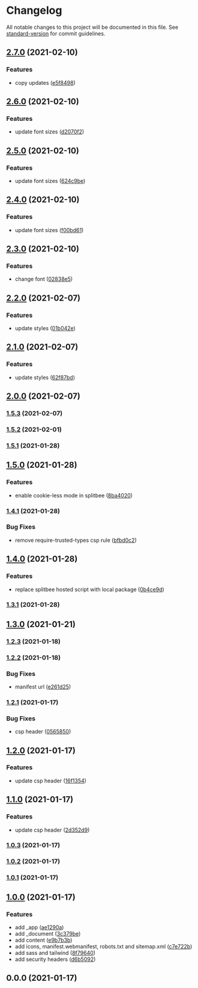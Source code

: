 # Changelog

All notable changes to this project will be documented in this file. See [standard-version](https://github.com/conventional-changelog/standard-version) for commit guidelines.

## [2.7.0](https://github.com/karmasakshi/uma-goyal/compare/v2.6.0...v2.7.0) (2021-02-10)


### Features

* copy updates ([e5f8498](https://github.com/karmasakshi/uma-goyal/commit/e5f8498e7afabf18b1bf7e9bdac80e51ec726b6a))

## [2.6.0](https://github.com/karmasakshi/uma-goyal/compare/v2.5.0...v2.6.0) (2021-02-10)


### Features

* update font sizes ([d2070f2](https://github.com/karmasakshi/uma-goyal/commit/d2070f26b03d9aebddafe1829d9508509943c32c))

## [2.5.0](https://github.com/karmasakshi/uma-goyal/compare/v2.4.0...v2.5.0) (2021-02-10)


### Features

* update font sizes ([624c9be](https://github.com/karmasakshi/uma-goyal/commit/624c9bec24ffd9f7fb246227fe4fbe3e681e00e3))

## [2.4.0](https://github.com/karmasakshi/uma-goyal/compare/v2.3.0...v2.4.0) (2021-02-10)


### Features

* update font sizes ([f00bd61](https://github.com/karmasakshi/uma-goyal/commit/f00bd61eb39187a769cdda23a8d74bf49d63e780))

## [2.3.0](https://github.com/karmasakshi/uma-goyal/compare/v2.2.0...v2.3.0) (2021-02-10)


### Features

* change font ([02838e5](https://github.com/karmasakshi/uma-goyal/commit/02838e59227830291c0985d4c82703009540f127))

## [2.2.0](https://github.com/karmasakshi/uma-goyal/compare/v2.1.0...v2.2.0) (2021-02-07)


### Features

* update styles ([01b042e](https://github.com/karmasakshi/uma-goyal/commit/01b042e01f0bff911f4c5e333fa539dc00039a0c))

## [2.1.0](https://github.com/karmasakshi/uma-goyal/compare/v2.0.0...v2.1.0) (2021-02-07)


### Features

* update styles ([62f87bd](https://github.com/karmasakshi/uma-goyal/commit/62f87bdeeea8aaf74e39548138ba587d16f0565d))

## [2.0.0](https://github.com/karmasakshi/uma-goyal/compare/v1.5.3...v2.0.0) (2021-02-07)

### [1.5.3](https://github.com/karmasakshi/uma-goyal/compare/v1.5.2...v1.5.3) (2021-02-07)

### [1.5.2](https://github.com/karmasakshi/uma-goyal/compare/v1.5.1...v1.5.2) (2021-02-01)

### [1.5.1](https://github.com/karmasakshi/uma-goyal/compare/v1.5.0...v1.5.1) (2021-01-28)

## [1.5.0](https://github.com/karmasakshi/uma-goyal/compare/v1.4.1...v1.5.0) (2021-01-28)


### Features

* enable cookie-less mode in splitbee ([8ba4020](https://github.com/karmasakshi/uma-goyal/commit/8ba4020dceb1a083e426129112f7e3eff959f0aa))

### [1.4.1](https://github.com/karmasakshi/uma-goyal/compare/v1.4.0...v1.4.1) (2021-01-28)


### Bug Fixes

* remove require-trusted-types csp rule ([bfbd0c2](https://github.com/karmasakshi/uma-goyal/commit/bfbd0c24de5d0aca0a13239535f5dbf8d381971c))

## [1.4.0](https://github.com/karmasakshi/uma-goyal/compare/v1.3.1...v1.4.0) (2021-01-28)


### Features

* replace splitbee hosted script with local package ([0b4ce9d](https://github.com/karmasakshi/uma-goyal/commit/0b4ce9d5137affa9b6c257f65be416606ca6700d))

### [1.3.1](https://github.com/karmasakshi/uma-goyal/compare/v1.3.0...v1.3.1) (2021-01-28)

## [1.3.0](https://github.com/karmasakshi/uma-goyal/compare/v1.2.3...v1.3.0) (2021-01-21)

### [1.2.3](https://github.com/karmasakshi/uma-goyal/compare/v1.2.2...v1.2.3) (2021-01-18)

### [1.2.2](https://github.com/karmasakshi/uma-goyal/compare/v1.2.1...v1.2.2) (2021-01-18)


### Bug Fixes

* manifest url ([e261d25](https://github.com/karmasakshi/uma-goyal/commit/e261d25adcd6a99fcc03bf207ffc5c1d494a48cc))

### [1.2.1](https://github.com/karmasakshi/uma-goyal/compare/v1.2.0...v1.2.1) (2021-01-17)


### Bug Fixes

* csp header ([0565850](https://github.com/karmasakshi/uma-goyal/commit/0565850505058d2ea989bbb08bb444f91b600733))

## [1.2.0](https://github.com/karmasakshi/uma-goyal/compare/v1.1.0...v1.2.0) (2021-01-17)


### Features

* update csp header ([16f1354](https://github.com/karmasakshi/uma-goyal/commit/16f1354809d51333c93f688dcd3b2357b911ef92))

## [1.1.0](https://github.com/karmasakshi/uma-goyal/compare/v1.0.3...v1.1.0) (2021-01-17)


### Features

* update csp header ([2d352d9](https://github.com/karmasakshi/uma-goyal/commit/2d352d940359701bd55b337d816633db1b3b5b2b))

### [1.0.3](https://github.com/karmasakshi/uma-goyal/compare/v1.0.2...v1.0.3) (2021-01-17)

### [1.0.2](https://github.com/karmasakshi/uma-goyal/compare/v1.0.1...v1.0.2) (2021-01-17)

### [1.0.1](https://github.com/karmasakshi/uma-goyal/compare/v1.0.0...v1.0.1) (2021-01-17)

## [1.0.0](https://github.com/karmasakshi/uma-goyal/compare/v0.0.0...v1.0.0) (2021-01-17)


### Features

* add _app ([ae1290a](https://github.com/karmasakshi/uma-goyal/commit/ae1290a02b34a4cf6b9e1fd2aa838926d507f54c))
* add _document ([3c379be](https://github.com/karmasakshi/uma-goyal/commit/3c379be95fd8c1d696ac5cca50b0219366ea7f7b))
* add content ([e9b7b3b](https://github.com/karmasakshi/uma-goyal/commit/e9b7b3b6b70fee4ccfca811da21533d7bf038595))
* add icons, manifest.webmanifest, robots.txt and sitemap.xml ([c7e722b](https://github.com/karmasakshi/uma-goyal/commit/c7e722bee0e7071281811d1516559d009d6e3eaf))
* add sass and tailwind ([8f79640](https://github.com/karmasakshi/uma-goyal/commit/8f796406b734f7e70b27ad0031e9ab17d8b26757))
* add security headers ([d6b5092](https://github.com/karmasakshi/uma-goyal/commit/d6b5092456b54df16be39f75510a07b4b55068c8))

## 0.0.0 (2021-01-17)
